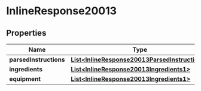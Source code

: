 

# InlineResponse20013

## Properties

Name | Type | Description | Notes
------------ | ------------- | ------------- | -------------
**parsedInstructions** | [**List&lt;InlineResponse20013ParsedInstructions&gt;**](InlineResponse20013ParsedInstructions.md) |  | 
**ingredients** | [**List&lt;InlineResponse20013Ingredients1&gt;**](InlineResponse20013Ingredients1.md) |  | 
**equipment** | [**List&lt;InlineResponse20013Ingredients1&gt;**](InlineResponse20013Ingredients1.md) |  | 



